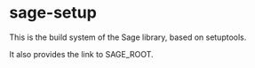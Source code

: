 # sage-setup #

This is the build system of the Sage library, based on setuptools.

It also provides the link to SAGE_ROOT.
